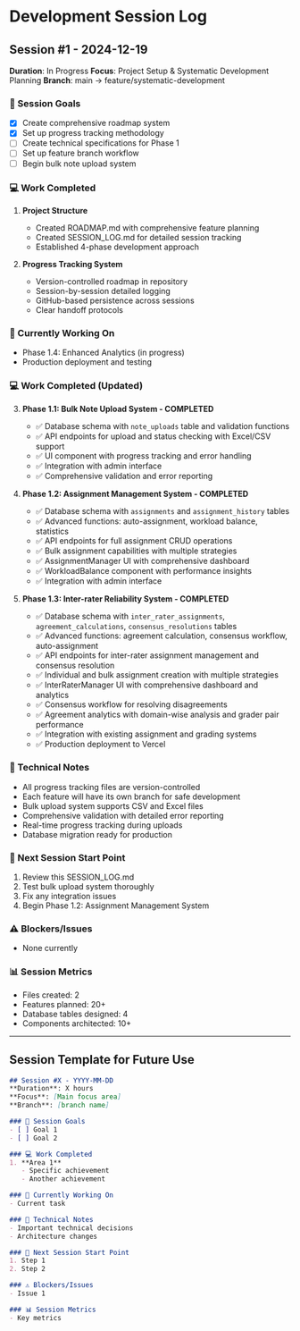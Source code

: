 # Development Session Log

## Session #1 - 2024-12-19
**Duration**: In Progress
**Focus**: Project Setup & Systematic Development Planning
**Branch**: main → feature/systematic-development

### 🎯 Session Goals
- [x] Create comprehensive roadmap system
- [x] Set up progress tracking methodology
- [ ] Create technical specifications for Phase 1
- [ ] Set up feature branch workflow
- [ ] Begin bulk note upload system

### 💻 Work Completed
1. **Project Structure**
   - Created ROADMAP.md with comprehensive feature planning
   - Created SESSION_LOG.md for detailed session tracking
   - Established 4-phase development approach

2. **Progress Tracking System**
   - Version-controlled roadmap in repository
   - Session-by-session detailed logging
   - GitHub-based persistence across sessions
   - Clear handoff protocols

### 🚧 Currently Working On
- Phase 1.4: Enhanced Analytics (in progress)
- Production deployment and testing

### 💻 Work Completed (Updated)
3. **Phase 1.1: Bulk Note Upload System - COMPLETED**
   - ✅ Database schema with `note_uploads` table and validation functions
   - ✅ API endpoints for upload and status checking with Excel/CSV support
   - ✅ UI component with progress tracking and error handling
   - ✅ Integration with admin interface
   - ✅ Comprehensive validation and error reporting

4. **Phase 1.2: Assignment Management System - COMPLETED**
   - ✅ Database schema with `assignments` and `assignment_history` tables
   - ✅ Advanced functions: auto-assignment, workload balance, statistics
   - ✅ API endpoints for full assignment CRUD operations
   - ✅ Bulk assignment capabilities with multiple strategies
   - ✅ AssignmentManager UI with comprehensive dashboard
   - ✅ WorkloadBalance component with performance insights
   - ✅ Integration with admin interface

5. **Phase 1.3: Inter-rater Reliability System - COMPLETED**
   - ✅ Database schema with `inter_rater_assignments`, `agreement_calculations`, `consensus_resolutions` tables
   - ✅ Advanced functions: agreement calculation, consensus workflow, auto-assignment
   - ✅ API endpoints for inter-rater assignment management and consensus resolution
   - ✅ Individual and bulk assignment creation with multiple strategies
   - ✅ InterRaterManager UI with comprehensive dashboard and analytics
   - ✅ Consensus workflow for resolving disagreements
   - ✅ Agreement analytics with domain-wise analysis and grader pair performance
   - ✅ Integration with existing assignment and grading systems
   - ✅ Production deployment to Vercel

### 📝 Technical Notes
- All progress tracking files are version-controlled
- Each feature will have its own branch for safe development
- Bulk upload system supports CSV and Excel files
- Comprehensive validation with detailed error reporting
- Real-time progress tracking during uploads
- Database migration ready for production

### 🔄 Next Session Start Point
1. Review this SESSION_LOG.md
2. Test bulk upload system thoroughly
3. Fix any integration issues
4. Begin Phase 1.2: Assignment Management System

### ⚠️ Blockers/Issues
- None currently

### 📊 Session Metrics
- Files created: 2
- Features planned: 20+
- Database tables designed: 4
- Components architected: 10+

---

## Session Template for Future Use

```markdown
## Session #X - YYYY-MM-DD
**Duration**: X hours
**Focus**: [Main focus area]
**Branch**: [branch name]

### 🎯 Session Goals
- [ ] Goal 1
- [ ] Goal 2

### 💻 Work Completed
1. **Area 1**
   - Specific achievement
   - Another achievement

### 🚧 Currently Working On
- Current task

### 📝 Technical Notes
- Important technical decisions
- Architecture changes

### 🔄 Next Session Start Point
1. Step 1
2. Step 2

### ⚠️ Blockers/Issues
- Issue 1

### 📊 Session Metrics
- Key metrics
```
